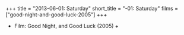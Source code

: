 +++
title = "2013-06-01: Saturday"
short_title = "-01: Saturday"
films = ["good-night-and-good-luck-2005"]
+++


* Film: Good Night, and Good Luck (2005) +
